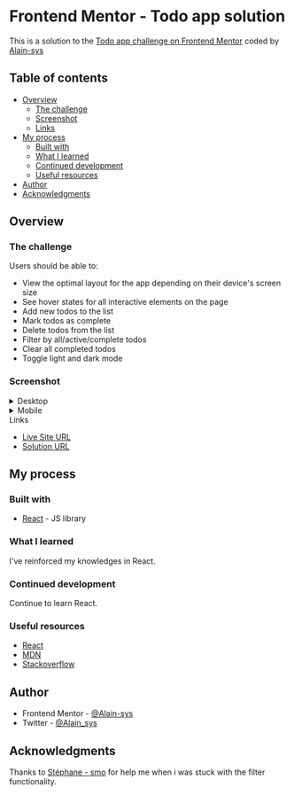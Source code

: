# Frontend Mentor - Todo app solution

This is a solution to the [Todo app challenge on Frontend Mentor](https://www.frontendmentor.io/challenges/todo-app-Su1_KokOW) coded by [Alain-sys](https://github.com/Alain-sys)

## Table of contents

- [Overview](#overview)
  - [The challenge](#the-challenge)
  - [Screenshot](#screenshot)
  - [Links](#links)
- [My process](#my-process)
  - [Built with](#built-with)
  - [What I learned](#what-i-learned)
  - [Continued development](#continued-development)
  - [Useful resources](#useful-resources)
- [Author](#author)
- [Acknowledgments](#acknowledgments)

## Overview

### The challenge

Users should be able to:

- View the optimal layout for the app depending on their device's screen size
- See hover states for all interactive elements on the page
- Add new todos to the list
- Mark todos as complete
- Delete todos from the list
- Filter by all/active/complete todos
- Clear all completed todos
- Toggle light and dark mode

### Screenshot

<details> 
<summary>Desktop</summary>
<p align="center">
  <img src="public/assets/todo-app-dekstop-dark.png" alt="todo app in desktop with the dark theme"/>
  <img src="public/assets/todo-app-dekstop-light.png" alt="todo app in desktop with the light theme"/>
</p>
</details>

<details>
  <summary>Mobile</summary>
  <p align="center">
    <img src="public/assets/todo-app-mobile-dark.png" alt="todo app in mobile with the dark theme"/>
    <img src="public/assets/todo-app-mobile-light.png" alt="todo app in mobile with the light theme"/>
  </p>
</details

### Links

- [Live Site URL](https://alain-sys.github.io/todo-app/)
- [Solution URL](https://www.frontendmentor.io/solutions/todoapp-in-react-vqiTCsCYf0#comment-62f522f183876a172ecf25c8)

## My process

### Built with

- [React](https://reactjs.org/) - JS library

### What I learned

I've reinforced my knowledges in React.  


### Continued development

Continue to learn React.

### Useful resources

- [React](https://beta.reactjs.org/learn)
- [MDN](https://developer.mozilla.org/fr/)
- [Stackoverflow](https://stackoverflow.com/) 

## Author

- Frontend Mentor - [@Alain-sys](https://www.frontendmentor.io/profile/Alain-sys)
- Twitter - [@Alain_sys](https://twitter.com/Alain_sys)

## Acknowledgments

Thanks to [Stéphane - smo](https://twitter.com/_smontlouis) for help me when i was stuck with the filter functionality.
